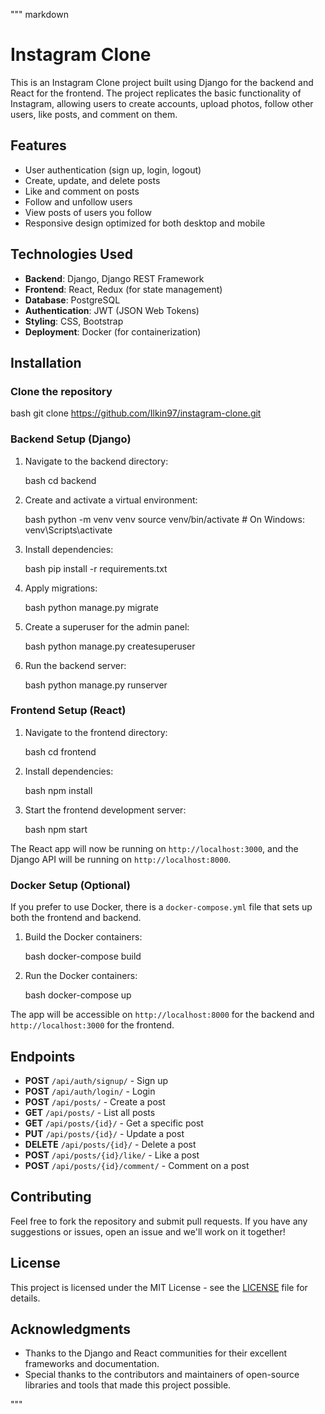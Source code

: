"""
markdown
# Instagram Clone

This is an Instagram Clone project built using Django for the backend and React for the frontend. The project replicates the basic functionality of Instagram, allowing users to create accounts, upload photos, follow other users, like posts, and comment on them.

## Features

- User authentication (sign up, login, logout)
- Create, update, and delete posts
- Like and comment on posts
- Follow and unfollow users
- View posts of users you follow
- Responsive design optimized for both desktop and mobile

## Technologies Used

- **Backend**: Django, Django REST Framework
- **Frontend**: React, Redux (for state management)
- **Database**: PostgreSQL
- **Authentication**: JWT (JSON Web Tokens)
- **Styling**: CSS, Bootstrap
- **Deployment**: Docker (for containerization)

## Installation

### Clone the repository

bash
git clone https://github.com/Ilkin97/instagram-clone.git


### Backend Setup (Django)

1. Navigate to the backend directory:

    bash
    cd backend
    

2. Create and activate a virtual environment:

    bash
    python -m venv venv
    source venv/bin/activate   # On Windows: venv\Scripts\activate
    

3. Install dependencies:

    bash
    pip install -r requirements.txt
    

4. Apply migrations:

    bash
    python manage.py migrate
    

5. Create a superuser for the admin panel:

    bash
    python manage.py createsuperuser
    

6. Run the backend server:

    bash
    python manage.py runserver
    

### Frontend Setup (React)

1. Navigate to the frontend directory:

    bash
    cd frontend
    

2. Install dependencies:

    bash
    npm install
    

3. Start the frontend development server:

    bash
    npm start
    

The React app will now be running on `http://localhost:3000`, and the Django API will be running on `http://localhost:8000`.

### Docker Setup (Optional)

If you prefer to use Docker, there is a `docker-compose.yml` file that sets up both the frontend and backend.

1. Build the Docker containers:

    bash
    docker-compose build
    

2. Run the Docker containers:

    bash
    docker-compose up
    

The app will be accessible on `http://localhost:8000` for the backend and `http://localhost:3000` for the frontend.

## Endpoints

- **POST** `/api/auth/signup/` - Sign up
- **POST** `/api/auth/login/` - Login
- **POST** `/api/posts/` - Create a post
- **GET** `/api/posts/` - List all posts
- **GET** `/api/posts/{id}/` - Get a specific post
- **PUT** `/api/posts/{id}/` - Update a post
- **DELETE** `/api/posts/{id}/` - Delete a post
- **POST** `/api/posts/{id}/like/` - Like a post
- **POST** `/api/posts/{id}/comment/` - Comment on a post

## Contributing

Feel free to fork the repository and submit pull requests. If you have any suggestions or issues, open an issue and we'll work on it together!

## License

This project is licensed under the MIT License - see the [LICENSE](LICENSE) file for details.

## Acknowledgments

- Thanks to the Django and React communities for their excellent frameworks and documentation.
- Special thanks to the contributors and maintainers of open-source libraries and tools that made this project possible.

"""